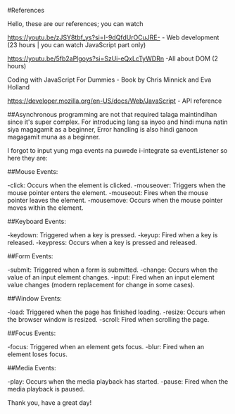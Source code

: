#References

Hello, these are our references; you can watch 

https://youtu.be/zJSY8tbf_ys?si=I-9dQfdUrOCuJRE- - Web development (23 hours | you can watch JavaScript part only)

https://youtu.be/5fb2aPlgoys?si=SzUi-eQxLcTyWDRn -All about DOM (2 hours)

Coding with JavaScript For Dummies - Book by Chris Minnick and Eva Holland

https://developer.mozilla.org/en-US/docs/Web/JavaScript - API reference

##Asynchronous programming are not that required talaga maintindihan since it's super complex. 
For introducing lang sa inyoo and hindi muna natin siya magagamit as a beginner, Error handling is
also hindi ganoon magagamit muna as a beginner.

I forgot to input yung mga events na puwede i-integrate sa eventListener so here they are:

##Mouse Events:

-click: Occurs when the element is clicked.
-mouseover: Triggers when the mouse pointer enters the element.
-mouseout: Fires when the mouse pointer leaves the element.
-mousemove: Occurs when the mouse pointer moves within the element.


##Keyboard Events:

-keydown: Triggered when a key is pressed.
-keyup: Fired when a key is released.
-keypress: Occurs when a key is pressed and released.


##Form Events:

-submit: Triggered when a form is submitted.
-change: Occurs when the value of an input element changes.
-input: Fired when an input element value changes (modern replacement for change in some cases).


##Window Events:

-load: Triggered when the page has finished loading.
-resize: Occurs when the browser window is resized.
-scroll: Fired when scrolling the page.


##Focus Events:

-focus: Triggered when an element gets focus.
-blur: Fired when an element loses focus.


##Media Events:

-play: Occurs when the media playback has started.
-pause: Fired when the media playback is paused.

Thank you, have a great day!
